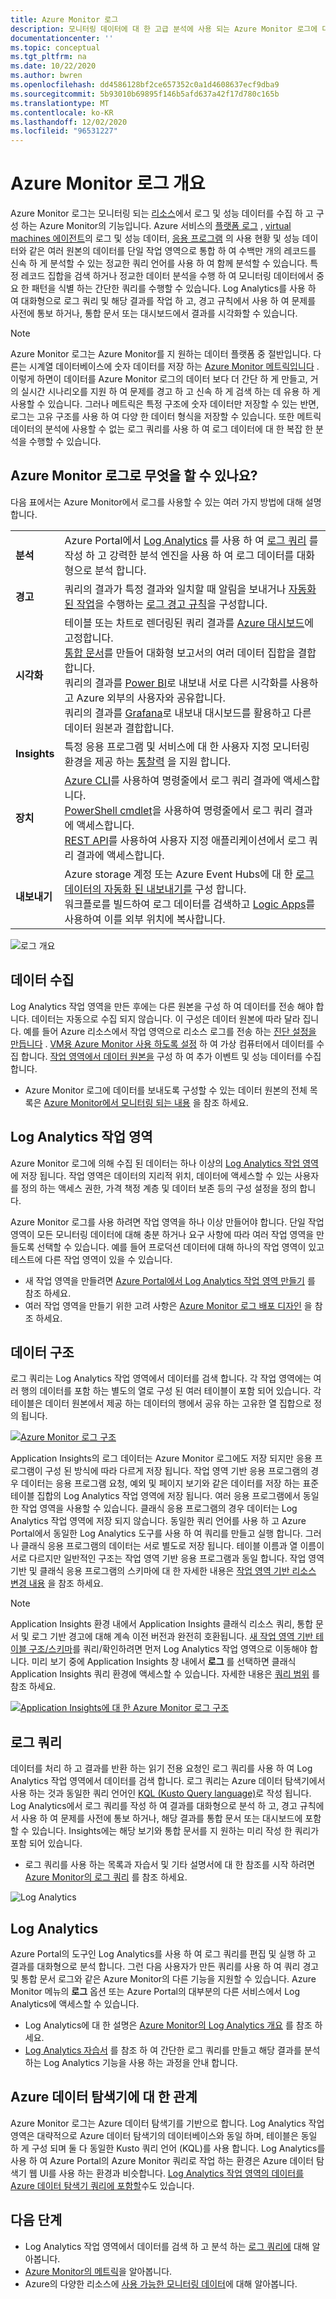 ```yaml
---
title: Azure Monitor 로그
description: 모니터링 데이터에 대 한 고급 분석에 사용 되는 Azure Monitor 로그에 대해 설명 합니다.
documentationcenter: ''
ms.topic: conceptual
ms.tgt_pltfrm: na
ms.date: 10/22/2020
ms.author: bwren
ms.openlocfilehash: dd4586128bf2ce657352c0a1d4608637ecf9dba9
ms.sourcegitcommit: 5b93010b69895f146b5afd637a42f17d780c165b
ms.translationtype: MT
ms.contentlocale: ko-KR
ms.lasthandoff: 12/02/2020
ms.locfileid: "96531227"
---
```

# <a name="azure-monitor-logs-overview"></a>Azure Monitor 로그 개요
Azure Monitor 로그는 모니터링 되는 [리소스](../monitor-reference.md)에서 로그 및 성능 데이터를 수집 하 고 구성 하는 Azure Monitor의 기능입니다. Azure 서비스의 [플랫폼 로그](platform-logs-overview.md) , [virtual machines 에이전트](agents-overview.md)의 로그 및 성능 데이터, [응용 프로그램](../app/app-insights-overview.md) 의 사용 현황 및 성능 데이터와 같은 여러 원본의 데이터를 단일 작업 영역으로 통합 하 여 수백만 개의 레코드를 신속 하 게 분석할 수 있는 정교한 쿼리 언어를 사용 하 여 함께 분석할 수 있습니다. 특정 레코드 집합을 검색 하거나 정교한 데이터 분석을 수행 하 여 모니터링 데이터에서 중요 한 패턴을 식별 하는 간단한 쿼리를 수행할 수 있습니다. Log Analytics를 사용 하 여 대화형으로 로그 쿼리 및 해당 결과를 작업 하 고, 경고 규칙에서 사용 하 여 문제를 사전에 통보 하거나, 통합 문서 또는 대시보드에서 결과를 시각화할 수 있습니다.

> [!NOTE]
> Azure Monitor 로그는 Azure Monitor를 지 원하는 데이터 플랫폼 중 절반입니다. 다른는 시계열 데이터베이스에 숫자 데이터를 저장 하는 [Azure Monitor 메트릭입니다](data-platform-metrics.md) . 이렇게 하면이 데이터를 Azure Monitor 로그의 데이터 보다 더 간단 하 게 만들고, 거의 실시간 시나리오를 지원 하 여 문제를 경고 하 고 신속 하 게 검색 하는 데 유용 하 게 사용할 수 있습니다. 그러나 메트릭은 특정 구조에 숫자 데이터만 저장할 수 있는 반면, 로그는 고유 구조를 사용 하 여 다양 한 데이터 형식을 저장할 수 있습니다. 또한 메트릭 데이터의 분석에 사용할 수 없는 로그 쿼리를 사용 하 여 로그 데이터에 대 한 복잡 한 분석을 수행할 수 있습니다.


## <a name="what-can-you-do-with-azure-monitor-logs"></a>Azure Monitor 로그로 무엇을 할 수 있나요?
다음 표에서는 Azure Monitor에서 로그를 사용할 수 있는 여러 가지 방법에 대해 설명 합니다.

|  |  |
|:---|:---|
| **분석** | Azure Portal에서 [Log Analytics](../log-query/log-analytics-tutorial.md) 를 사용 하 여 [로그 쿼리](../log-query/log-query-overview.md) 를 작성 하 고 강력한 분석 엔진을 사용 하 여 로그 데이터를 대화형으로 분석 합니다. |
| **경고** | 쿼리의 결과가 특정 결과와 일치할 때 알림을 보내거나 [자동화된 작업](action-groups.md)을 수행하는 [로그 경고 규칙](alerts-log.md)을 구성합니다. |
| **시각화** | 테이블 또는 차트로 렌더링된 쿼리 결과를 [Azure 대시보드](../../azure-portal/azure-portal-dashboards.md)에 고정합니다.<br>[통합 문서](./workbooks-overview.md)를 만들어 대화형 보고서의 여러 데이터 집합을 결합합니다. <br>쿼리의 결과를 [Power BI](powerbi.md)로 내보내 서로 다른 시각화를 사용하고 Azure 외부의 사용자와 공유합니다.<br>쿼리의 결과를 [Grafana](grafana-plugin.md)로 내보내 대시보드를 활용하고 다른 데이터 원본과 결합합니다.|
| **Insights** | 특정 응용 프로그램 및 서비스에 대 한 사용자 지정 모니터링 환경을 제공 하는 [통찰력](../monitor-reference.md#insights-and-core-solutions) 을 지원 합니다.  |
| **장치** | [Azure CLI](/cli/azure/ext/log-analytics/monitor/log-analytics)를 사용하여 명령줄에서 로그 쿼리 결과에 액세스합니다.<br>[PowerShell cmdlet](/powershell/module/az.operationalinsights)을 사용하여 명령줄에서 로그 쿼리 결과에 액세스합니다.<br>[REST API](https://dev.loganalytics.io/)를 사용하여 사용자 지정 애플리케이션에서 로그 쿼리 결과에 액세스합니다. |
| **내보내기** | Azure storage 계정 또는 Azure Event Hubs에 대 한 [로그 데이터의 자동화 된 내보내기를](logs-data-export.md) 구성 합니다.<br>워크플로를 빌드하여 로그 데이터를 검색하고 [Logic Apps](logicapp-flow-connector.md)를 사용하여 이를 외부 위치에 복사합니다. |

![로그 개요](media/data-platform-logs/logs-overview.png)


## <a name="data-collection"></a>데이터 수집
Log Analytics 작업 영역을 만든 후에는 다른 원본을 구성 하 여 데이터를 전송 해야 합니다. 데이터는 자동으로 수집 되지 않습니다. 이 구성은 데이터 원본에 따라 달라 집니다. 예를 들어 Azure 리소스에서 작업 영역으로 리소스 로그를 전송 하는 [진단 설정을 만듭니다](diagnostic-settings.md) . [VM용 Azure Monitor 사용 하도록 설정](../insights/vminsights-enable-overview.md) 하 여 가상 컴퓨터에서 데이터를 수집 합니다. [작업 영역에서 데이터 원본을](data-sources.md) 구성 하 여 추가 이벤트 및 성능 데이터를 수집 합니다.

- Azure Monitor 로그에 데이터를 보내도록 구성할 수 있는 데이터 원본의 전체 목록은 [Azure Monitor에서 모니터링 되는 내용](../monitor-reference.md) 을 참조 하세요.


## <a name="log-analytics-workspaces"></a>Log Analytics 작업 영역
Azure Monitor 로그에 의해 수집 된 데이터는 하나 이상의 [Log Analytics 작업 영역](./design-logs-deployment.md)에 저장 됩니다. 작업 영역은 데이터의 지리적 위치, 데이터에 액세스할 수 있는 사용자를 정의 하는 액세스 권한, 가격 책정 계층 및 데이터 보존 등의 구성 설정을 정의 합니다.  

Azure Monitor 로그를 사용 하려면 작업 영역을 하나 이상 만들어야 합니다. 단일 작업 영역이 모든 모니터링 데이터에 대해 충분 하거나 요구 사항에 따라 여러 작업 영역을 만들도록 선택할 수 있습니다. 예를 들어 프로덕션 데이터에 대해 하나의 작업 영역이 있고 테스트에 다른 작업 영역이 있을 수 있습니다. 

- 새 작업 영역을 만들려면 [Azure Portal에서 Log Analytics 작업 영역 만들기](../learn/quick-create-workspace.md) 를 참조 하세요.
- 여러 작업 영역을 만들기 위한 고려 사항은 [Azure Monitor 로그 배포 디자인](design-logs-deployment.md) 을 참조 하세요.

## <a name="data-structure"></a>데이터 구조
로그 쿼리는 Log Analytics 작업 영역에서 데이터를 검색 합니다. 각 작업 영역에는 여러 행의 데이터를 포함 하는 별도의 열로 구성 된 여러 테이블이 포함 되어 있습니다. 각 테이블은 데이터 원본에서 제공 하는 데이터의 행에서 공유 하는 고유한 열 집합으로 정의 됩니다. 

[![Azure Monitor 로그 구조](media/data-platform-logs/logs-structure.png)](media/data-platform-logs/logs-structure.png#lightbox)


Application Insights의 로그 데이터는 Azure Monitor 로그에도 저장 되지만 응용 프로그램이 구성 된 방식에 따라 다르게 저장 됩니다. 작업 영역 기반 응용 프로그램의 경우 데이터는 응용 프로그램 요청, 예외 및 페이지 보기와 같은 데이터를 저장 하는 표준 테이블 집합의 Log Analytics 작업 영역에 저장 됩니다. 여러 응용 프로그램에서 동일한 작업 영역을 사용할 수 있습니다. 클래식 응용 프로그램의 경우 데이터는 Log Analytics 작업 영역에 저장 되지 않습니다. 동일한 쿼리 언어를 사용 하 고 Azure Portal에서 동일한 Log Analytics 도구를 사용 하 여 쿼리를 만들고 실행 합니다. 그러나 클래식 응용 프로그램의 데이터는 서로 별도로 저장 됩니다. 테이블 이름과 열 이름이 서로 다르지만 일반적인 구조는 작업 영역 기반 응용 프로그램과 동일 합니다. 작업 영역 기반 및 클래식 응용 프로그램의 스키마에 대 한 자세한 내용은 [작업 영역 기반 리소스 변경 내용](../app/apm-tables.md) 을 참조 하세요.


> [!NOTE]
> Application Insights 환경 내에서 Application Insights 클래식 리소스 쿼리, 통합 문서 및 로그 기반 경고에 대해 계속 이전 버전과 완전히 호환됩니다. [새 작업 영역 기반 테이블 구조/스키마](../app/apm-tables.md)를 쿼리/확인하려면 먼저 Log Analytics 작업 영역으로 이동해야 합니다. 미리 보기 중에 Application Insights 창 내에서 **로그** 를 선택하면 클래식 Application Insights 쿼리 환경에 액세스할 수 있습니다. 자세한 내용은 [쿼리 범위](../log-query/scope.md) 를 참조 하세요.


[![Application Insights에 대 한 Azure Monitor 로그 구조](media/data-platform-logs/logs-structure-ai.png)](media/data-platform-logs/logs-structure-ai.png#lightbox)


## <a name="log-queries"></a>로그 쿼리
데이터를 처리 하 고 결과를 반환 하는 읽기 전용 요청인 로그 쿼리를 사용 하 여 Log Analytics 작업 영역에서 데이터를 검색 합니다. 로그 쿼리는 Azure 데이터 탐색기에서 사용 하는 것과 동일한 쿼리 언어인 [KQL (Kusto Query language)](/azure/data-explorer/kusto/query/)로 작성 됩니다. Log Analytics에서 로그 쿼리를 작성 하 여 결과를 대화형으로 분석 하 고, 경고 규칙에서 사용 하 여 문제를 사전에 통보 하거나, 해당 결과를 통합 문서 또는 대시보드에 포함할 수 있습니다. Insights에는 해당 보기와 통합 문서를 지 원하는 미리 작성 한 쿼리가 포함 되어 있습니다.

- 로그 쿼리를 사용 하는 목록과 자습서 및 기타 설명서에 대 한 참조를 시작 하려면 [Azure Monitor의 로그 쿼리](log-query/../../log-query/log-query-overview.md) 를 참조 하세요.

![Log Analytics](media/data-platform-logs/log-analytics.png)

## <a name="log-analytics"></a>Log Analytics
Azure Portal의 도구인 Log Analytics를 사용 하 여 로그 쿼리를 편집 및 실행 하 고 결과를 대화형으로 분석 합니다. 그런 다음 사용자가 만든 쿼리를 사용 하 여 쿼리 경고 및 통합 문서 로그와 같은 Azure Monitor의 다른 기능을 지원할 수 있습니다. Azure Monitor 메뉴의 **로그** 옵션 또는 Azure Portal의 대부분의 다른 서비스에서 Log Analytics에 액세스할 수 있습니다.

- Log Analytics에 대 한 설명은 [Azure Monitor의 Log Analytics 개요](../log-query/log-analytics-overview.md) 를 참조 하세요. 
- [Log Analytics 자습서](../log-query/log-analytics-tutorial.md) 를 참조 하 여 간단한 로그 쿼리를 만들고 해당 결과를 분석 하는 Log Analytics 기능을 사용 하는 과정을 안내 합니다.



## <a name="relationship-to-azure-data-explorer"></a>Azure 데이터 탐색기에 대 한 관계
Azure Monitor 로그는 Azure 데이터 탐색기를 기반으로 합니다. Log Analytics 작업 영역은 대략적으로 Azure 데이터 탐색기의 데이터베이스와 동일 하며, 테이블은 동일 하 게 구성 되며 둘 다 동일한 Kusto 쿼리 언어 (KQL)를 사용 합니다. Log Analytics를 사용 하 여 Azure Portal의 Azure Monitor 쿼리로 작업 하는 환경은 Azure 데이터 탐색기 웹 UI를 사용 하는 환경과 비슷합니다. [Log Analytics 작업 영역의 데이터를 Azure 데이터 탐색기 쿼리에 포함할](/azure/data-explorer/query-monitor-data)수도 있습니다. 


## <a name="next-steps"></a>다음 단계

- Log Analytics 작업 영역에서 데이터를 검색 하 고 분석 하는 [로그 쿼리에](../log-query/log-query-overview.md) 대해 알아봅니다.
- [Azure Monitor의 메트릭](data-platform-metrics.md)을 알아봅니다.
- Azure의 다양한 리소스에 [사용 가능한 모니터링 데이터](data-sources.md)에 대해 알아봅니다.

